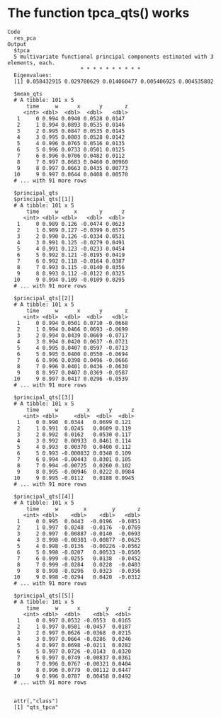 # The function tpca_qts() works

    Code
      res_pca
    Output
      $tpca
      5 multivariate functional principal components estimated with 3 elements, each.
                           * * * * * * * * * *                     
      Eigenvalues:
      [1] 0.058432915 0.029780629 0.014060477 0.005406925 0.004535802
      
      $mean_qts
      # A tibble: 101 x 5
          time     w      x      y       z
         <int> <dbl>  <dbl>  <dbl>   <dbl>
       1     0 0.994 0.0940 0.0528 0.0147 
       2     1 0.994 0.0893 0.0535 0.0146 
       3     2 0.995 0.0847 0.0535 0.0145 
       4     3 0.995 0.0803 0.0528 0.0142 
       5     4 0.996 0.0765 0.0516 0.0135 
       6     5 0.996 0.0733 0.0501 0.0125 
       7     6 0.996 0.0706 0.0482 0.0112 
       8     7 0.997 0.0683 0.0460 0.00960
       9     8 0.997 0.0663 0.0435 0.00773
      10     9 0.997 0.0644 0.0408 0.00570
      # ... with 91 more rows
      
      $principal_qts
      $principal_qts[[1]]
      # A tibble: 101 x 5
          time     w     x       y      z
         <int> <dbl> <dbl>   <dbl>  <dbl>
       1     0 0.989 0.126 -0.0474 0.0623
       2     1 0.989 0.127 -0.0399 0.0575
       3     2 0.990 0.126 -0.0334 0.0531
       4     3 0.991 0.125 -0.0279 0.0491
       5     4 0.991 0.123 -0.0233 0.0454
       6     5 0.992 0.121 -0.0195 0.0419
       7     6 0.992 0.118 -0.0164 0.0387
       8     7 0.993 0.115 -0.0140 0.0356
       9     8 0.993 0.112 -0.0122 0.0325
      10     9 0.994 0.109 -0.0109 0.0295
      # ... with 91 more rows
      
      $principal_qts[[2]]
      # A tibble: 101 x 5
          time     w      x      y       z
         <int> <dbl>  <dbl>  <dbl>   <dbl>
       1     0 0.994 0.0501 0.0710 -0.0668
       2     1 0.994 0.0466 0.0693 -0.0699
       3     2 0.994 0.0439 0.0669 -0.0717
       4     3 0.994 0.0420 0.0637 -0.0721
       5     4 0.995 0.0407 0.0597 -0.0713
       6     5 0.995 0.0400 0.0550 -0.0694
       7     6 0.996 0.0398 0.0496 -0.0666
       8     7 0.996 0.0401 0.0436 -0.0630
       9     8 0.997 0.0407 0.0369 -0.0587
      10     9 0.997 0.0417 0.0296 -0.0539
      # ... with 91 more rows
      
      $principal_qts[[3]]
      # A tibble: 101 x 5
          time     w         x      y      z
         <int> <dbl>     <dbl>  <dbl>  <dbl>
       1     0 0.990  0.0344   0.0699 0.121 
       2     1 0.991  0.0245   0.0609 0.119 
       3     2 0.992  0.0162   0.0530 0.117 
       4     3 0.992  0.00933  0.0461 0.114 
       5     4 0.993  0.00370  0.0400 0.112 
       6     5 0.993 -0.000832 0.0348 0.109 
       7     6 0.994 -0.00443  0.0301 0.105 
       8     7 0.994 -0.00725  0.0260 0.102 
       9     8 0.995 -0.00946  0.0222 0.0984
      10     9 0.995 -0.0112   0.0188 0.0945
      # ... with 91 more rows
      
      $principal_qts[[4]]
      # A tibble: 101 x 5
          time     w        x        y       z
         <int> <dbl>    <dbl>    <dbl>   <dbl>
       1     0 0.995  0.0443  -0.0196  -0.0851
       2     1 0.997  0.0248  -0.0176  -0.0769
       3     2 0.997  0.00887 -0.0140  -0.0693
       4     3 0.998 -0.00381 -0.00877 -0.0625
       5     4 0.998 -0.0136  -0.00226 -0.0562
       6     5 0.998 -0.0207   0.00533 -0.0505
       7     6 0.999 -0.0255   0.0138  -0.0452
       8     7 0.999 -0.0284   0.0228  -0.0403
       9     8 0.998 -0.0296   0.0323  -0.0356
      10     9 0.998 -0.0294   0.0420  -0.0312
      # ... with 91 more rows
      
      $principal_qts[[5]]
      # A tibble: 101 x 5
          time     w      x        y      z
         <int> <dbl>  <dbl>    <dbl>  <dbl>
       1     0 0.997 0.0532 -0.0553  0.0165
       2     1 0.997 0.0581 -0.0457  0.0187
       3     2 0.997 0.0626 -0.0368  0.0215
       4     3 0.997 0.0664 -0.0286  0.0246
       5     4 0.997 0.0698 -0.0211  0.0282
       6     5 0.997 0.0726 -0.0143  0.0320
       7     6 0.997 0.0749 -0.00837 0.0361
       8     7 0.996 0.0767 -0.00321 0.0404
       9     8 0.996 0.0779  0.00112 0.0447
      10     9 0.996 0.0787  0.00458 0.0492
      # ... with 91 more rows
      
      
      attr(,"class")
      [1] "qts_tpca"

